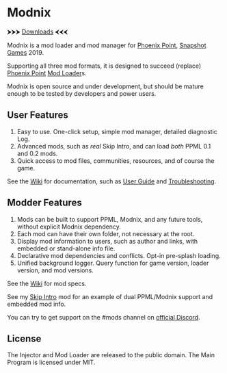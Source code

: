 # Modnix

⮞⮞⮞ [Downloads](https://github.com/Sheep-y/Modnix/releases) ⮜⮜⮜

Modnix is a mod loader and mod manager for [Phoenix Point](https://phoenixpoint.info/), [Snapshot Games](http://www.snapshotgames.com/) 2019.

Supporting all three mod formats,
it is designed to succeed (replace) [Phoenix Point](https://github.com/RealityMachina/PhoenixPointModInjector/#readme) [Mod Loader](https://github.com/Ijwu/PhoenixPointModLoader/)s.

Modnix is open source and under development,
but should be mature enough to be tested by developers and power users.

## User Features

1. Easy to use.  One-click setup, simple mod manager, detailed diagnostic Log.
2. Advanced mods, such as *real* Skip Intro, and can load *both* PPML 0.1 and 0.2 mods.
3. Quick access to mod files, communities, resources, and of course the game.

See the [Wiki](https://github.com/Sheep-y/Modnix/wiki#wiki-wrapper) for documentation,
such as [User Guide](https://github.com/Sheep-y/Modnix/wiki/User-Guide#wiki-wrapper)
and [Troubleshooting](https://github.com/Sheep-y/Modnix/wiki/Troubleshooting-Modnix#wiki-wrapper).

## Modder Features

1. Mods can be built to support PPML, Modnix, and any future tools, without explicit Modnix dependency.
2. Each mod can have their own folder, not necessary at the root.
3. Display mod information to users, such as author and links, with embedded or stand-alone info file.
4. Declarative mod dependencies and conflicts.  Opt-in pre-splash loading.
5. Unified background logger. Query function for game version, loader version, and mod versions.

See the [Wiki](https://github.com/Sheep-y/Modnix/wiki#wiki-wrapper) for mod specs.

See my [Skip Intro](https://github.com/Sheep-y/PhoenixPt-Mods/tree/master/QoL/SkipIntro) mod for an example of
dual PPML/Modnix support and embedded mod info.

You can try to get support on the #mods channel on [official Discord](https://discordapp.com/invite/phoenixpoint).

## License

The Injector and Mod Loader are released to the public domain.
The Main Program is licensed under MIT.